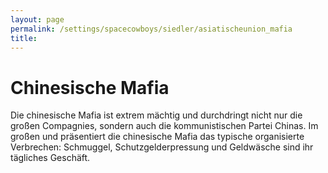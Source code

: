 ```yaml
---
layout: page
permalink: /settings/spacecowboys/siedler/asiatischeunion_mafia
title: 
---
```


# Chinesische Mafia

Die chinesische Mafia ist extrem mächtig und durchdringt nicht nur die großen Compagnies, sondern auch die kommunistischen Partei Chinas. Im großen und präsentiert die chinesische Mafia das typische organisierte Verbrechen: Schmuggel, Schutzgelderpressung und Geldwäsche sind ihr tägliches Geschäft.

